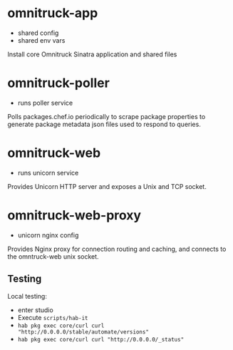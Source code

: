 # omnitruck-app
- shared config
- shared env vars

Install core Omnitruck Sinatra application and shared files

# omnitruck-poller
- runs poller service

Polls packages.chef.io periodically to scrape package properties to generate
package metadata json files used to respond to queries.

# omnitruck-web
- runs unicorn service

Provides Unicorn HTTP server and exposes a Unix and TCP socket.

# omnitruck-web-proxy
- unicorn nginx config

Provides Nginx proxy for connection routing and caching, and connects to the
omntruck-web unix socket.

## Testing

Local testing:
- enter studio
- Execute `scripts/hab-it`
- `hab pkg exec core/curl curl "http://0.0.0.0/stable/automate/versions"`
- `hab pkg exec core/curl curl "http://0.0.0.0/_status"`
